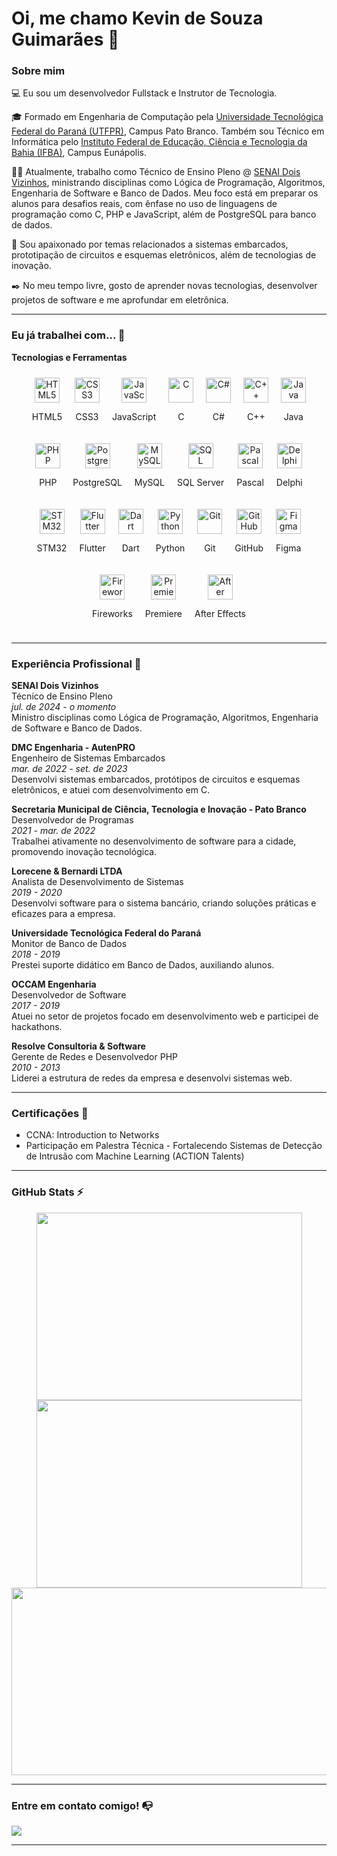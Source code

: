 # Oi, me chamo Kevin de Souza Guimarães 👋

### Sobre mim

💻 Eu sou um desenvolvedor Fullstack e Instrutor de Tecnologia.

🎓 Formado em Engenharia de Computação pela [Universidade Tecnológica Federal do Paraná (UTFPR)](http://portal.utfpr.edu.br/), Campus Pato Branco. Também sou Técnico em Informática pelo [Instituto Federal de Educação, Ciência e Tecnologia da Bahia (IFBA)](https://portal.ifba.edu.br/eunapolis), Campus Eunápolis.

👩‍💻 Atualmente, trabalho como Técnico de Ensino Pleno @ [SENAI Dois Vizinhos](https://www.senaipr.org.br/doisvizinhos), ministrando disciplinas como Lógica de Programação, Algoritmos, Engenharia de Software e Banco de Dados. Meu foco está em preparar os alunos para desafios reais, com ênfase no uso de linguagens de programação como C, PHP e JavaScript, além de PostgreSQL para banco de dados.

🔎 Sou apaixonado por temas relacionados a sistemas embarcados, prototipação de circuitos e esquemas eletrônicos, além de tecnologias de inovação.

✒️ No meu tempo livre, gosto de aprender novas tecnologias, desenvolver projetos de software e me aprofundar em eletrônica.

---

### Eu já trabalhei com... 🔧

**Tecnologias e Ferramentas**

<div style="display: flex; flex-wrap: wrap; justify-content: center; align-items: center;">
  <div style="text-align: center; margin: 10px;">
    <img align="center" alt="HTML5" height="40" width="40" src="https://cdn.jsdelivr.net/gh/devicons/devicon/icons/html5/html5-original.svg">
    <p>HTML5</p>
  </div>
  <div style="text-align: center; margin: 10px;">
    <img align="center" alt="CSS3" height="40" width="40" src="https://cdn.jsdelivr.net/gh/devicons/devicon/icons/css3/css3-original.svg">
    <p>CSS3</p>
  </div>
  <div style="text-align: center; margin: 10px;">
    <img align="center" alt="JavaScript" height="40" width="40" src="https://cdn.jsdelivr.net/gh/devicons/devicon/icons/javascript/javascript-original.svg">
    <p>JavaScript</p>
  </div>
  <div style="text-align: center; margin: 10px;">
    <img align="center" alt="C" height="40" width="40" src="https://cdn.jsdelivr.net/gh/devicons/devicon/icons/c/c-original.svg">
    <p>C</p>
  </div>
  <div style="text-align: center; margin: 10px;">
    <img align="center" alt="C#" height="40" width="40" src="https://cdn.jsdelivr.net/gh/devicons/devicon/icons/csharp/csharp-original.svg">
    <p>C#</p>
  </div>
  <div style="text-align: center; margin: 10px;">
    <img align="center" alt="C++" height="40" width="40" src="https://cdn.jsdelivr.net/gh/devicons/devicon/icons/cplusplus/cplusplus-original.svg">
    <p>C++</p>
  </div>
  <div style="text-align: center; margin: 10px;">
    <img align="center" alt="Java" height="40" width="40" src="https://cdn.jsdelivr.net/gh/devicons/devicon/icons/java/java-original.svg">
    <p>Java</p>
  </div>
  <div style="text-align: center; margin: 10px;">
    <img align="center" alt="PHP" height="40" width="40" src="https://cdn.jsdelivr.net/gh/devicons/devicon/icons/php/php-original.svg">
    <p>PHP</p>
  </div>
  <div style="text-align: center; margin: 10px;">
    <img align="center" alt="PostgreSQL" height="40" width="40" src="https://cdn.jsdelivr.net/gh/devicons/devicon/icons/postgresql/postgresql-original.svg">
    <p>PostgreSQL</p>
  </div>
  <div style="text-align: center; margin: 10px;">
    <img align="center" alt="MySQL" height="40" width="40" src="https://cdn.jsdelivr.net/gh/devicons/devicon/icons/mysql/mysql-original.svg">
    <p>MySQL</p>
  </div>
  <div style="text-align: center; margin: 10px;">
    <img align="center" alt="SQL Server" height="40" width="40" src="https://img.icons8.com/color/48/000000/microsoft-sql-server.png">
    <p>SQL Server</p>
  </div>
  <div style="text-align: center; margin: 10px;">
    <img align="center" alt="Pascal" height="40" width="40" src="https://upload.wikimedia.org/wikipedia/commons/0/0b/Free_Pascal_logo.svg">
    <p>Pascal</p>
  </div>
  <div style="text-align: center; margin: 10px;">
    <img align="center" alt="Delphi" height="40" width="40" src="https://cdn.jsdelivr.net/gh/devicons/devicon/icons/delphi/delphi-original.svg">
    <p>Delphi</p>
  </div>
  <div style="text-align: center; margin: 10px;">
    <img align="center" alt="STM32" height="40" width="40" src="https://img.icons8.com/color/48/000000/stm32.png">
    <p>STM32</p>
  </div>
  <div style="text-align: center; margin: 10px;">
    <img align="center" alt="Flutter" height="40" width="40" src="https://cdn.jsdelivr.net/gh/devicons/devicon/icons/flutter/flutter-original.svg">
    <p>Flutter</p>
  </div>
  <div style="text-align: center; margin: 10px;">
    <img align="center" alt="Dart" height="40" width="40" src="https://cdn.jsdelivr.net/gh/devicons/devicon/icons/dart/dart-original.svg">
    <p>Dart</p>
  </div>
  <div style="text-align: center; margin: 10px;">
    <img align="center" alt="Python" height="40" width="40" src="https://cdn.jsdelivr.net/gh/devicons/devicon/icons/python/python-original.svg">
    <p>Python</p>
  </div>
  <div style="text-align: center; margin: 10px;">
    <img align="center" alt="Git" height="40" width="40" src="https://cdn.jsdelivr.net/gh/devicons/devicon/icons/git/git-original.svg">
    <p>Git</p>
  </div>
  <div style="text-align: center; margin: 10px;">
    <img align="center" alt="GitHub" height="40" width="40" src="https://img.icons8.com/ios-filled/50/ffffff/github.png">
    <p>GitHub</p>
  </div>
  <div style="text-align: center; margin: 10px;">
    <img align="center" alt="Figma" height="40" width="40" src="https://cdn.jsdelivr.net/gh/devicons/devicon/icons/figma/figma-original.svg">
    <p>Figma</p>
  </div>
  <div style="text-align: center; margin: 10px;">
    <img align="center" alt="Fireworks" height="40" width="40" src="https://img.icons8.com/color/48/000000/adobe-fireworks.png">
    <p>Fireworks</p>
  </div>
  <div style="text-align: center; margin: 10px;">
    <img align="center" alt="Premiere" height="40" width="40" src="https://upload.wikimedia.org/wikipedia/commons/3/3e/Adobe_Premiere_Pro_CC_logo.svg">
    <p>Premiere</p>
  </div>
  <div style="text-align: center; margin: 10px;">
    <img align="center" alt="After Effects" height="40" width="40" src="https://img.icons8.com/color/48/000000/adobe-after-effects.png">
    <p>After Effects</p>
  </div>
</div>




---

### Experiência Profissional 💼

**SENAI Dois Vizinhos**  
Técnico de Ensino Pleno  
*jul. de 2024 - o momento*  
Ministro disciplinas como Lógica de Programação, Algoritmos, Engenharia de Software e Banco de Dados.

**DMC Engenharia - AutenPRO**  
Engenheiro de Sistemas Embarcados  
*mar. de 2022 - set. de 2023*  
Desenvolvi sistemas embarcados, protótipos de circuitos e esquemas eletrônicos, e atuei com desenvolvimento em C.

**Secretaria Municipal de Ciência, Tecnologia e Inovação - Pato Branco**  
Desenvolvedor de Programas  
*2021 - mar. de 2022*  
Trabalhei ativamente no desenvolvimento de software para a cidade, promovendo inovação tecnológica.

**Lorecene & Bernardi LTDA**  
Analista de Desenvolvimento de Sistemas  
*2019 - 2020*  
Desenvolvi software para o sistema bancário, criando soluções práticas e eficazes para a empresa.

**Universidade Tecnológica Federal do Paraná**  
Monitor de Banco de Dados  
*2018 - 2019*  
Prestei suporte didático em Banco de Dados, auxiliando alunos.

**OCCAM Engenharia**  
Desenvolvedor de Software  
*2017 - 2019*  
Atuei no setor de projetos focado em desenvolvimento web e participei de hackathons.

**Resolve Consultoria & Software**  
Gerente de Redes e Desenvolvedor PHP  
*2010 - 2013*  
Liderei a estrutura de redes da empresa e desenvolvi sistemas web.

---

### Certificações 📜

- CCNA: Introduction to Networks
- Participação em Palestra Técnica - Fortalecendo Sistemas de Detecção de Intrusão com Machine Learning (ACTION Talents)

---

### GitHub Stats ⚡
<center>
<a href="https://github.com/KevinSGuimaraes">
  <img width="425em" height="300em" src="https://github-readme-stats.vercel.app/api?username=KevinSGuimaraes&theme=cobalt&show_icons=true&hide_border=false&count_private=true"/>
</a>
<a href="https://github.com/KevinSGuimaraes">
  <img width="425em" height="300em" src="https://github-readme-streak-stats.herokuapp.com/?user=KevinSGuimaraes&theme=cobalt&hide_border=false"/>
</a>
<br />
<a href="https://github.com/KevinSGuimaraes">
  <img width="850em" height="300em" src="https://github-readme-stats.vercel.app/api/top-langs/?username=KevinSGuimaraes&theme=cobalt&show_icons=true&hide_border=false&layout=compact"/>
</a>
</center>

---

### Entre em contato comigo! 📭
<div>
  <a href="https://www.linkedin.com/in/kevinsguimaraes" target="_blank"><img src="https://img.shields.io/badge/-LinkedIn-%230077B5?style=for-the-badge&logo=linkedin&logoColor=white" target="_blank"></a>
</div>

---
